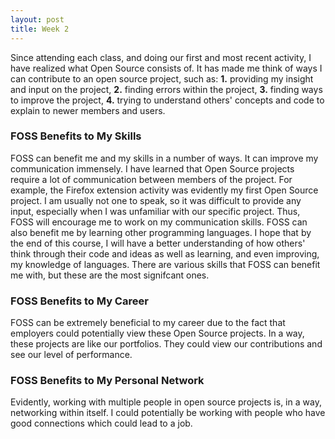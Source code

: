 ```yaml
---
layout: post
title: Week 2
---
```


Since attending each class, and doing our first and most recent activity, I have realized what Open Source consists of. It has made me think of ways I can contribute to an open source project, such as: **1.** providing my insight and input on the project, **2.** finding errors within the project, **3.** finding ways to improve the project, **4.** trying to understand others' concepts and code to explain to newer members and users.

### FOSS Benefits to My Skills
FOSS can benefit me and my skills in a number of ways. It can improve my communication immensely. I have learned that Open Source projects require a lot of communication between members of the project. For example, the Firefox extension activity was evidently my first Open Source project. I am usually not one to speak, so it was difficult to provide any input, especially when I was unfamiliar with our specific project. Thus, FOSS will encourage me to work on my communication skills. FOSS can also benefit me by learning other programming languages. I hope that by the end of this course, I will have a better understanding of how others' think through their code and ideas as well as learning, and even improving, my knowledge of languages. There are various skills that FOSS can benefit me with, but these are the most signifcant ones.

### FOSS Benefits to My Career
FOSS can be extremely beneficial to my career due to the fact that employers could potentially view these Open Source projects. In a way, these projects are like our portfolios. They could view our contributions and see our level of performance.

### FOSS Benefits to My Personal Network
Evidently, working with multiple people in open source projects is, in a way, networking within itself. I could potentially be working with people who have good connections which could lead to a job.
